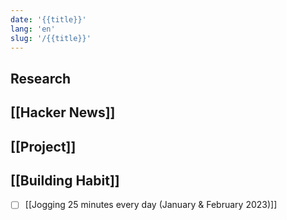 ```yaml
---
date: '{{title}}'
lang: 'en'
slug: '/{{title}}'
---
```


## Research

## [[Hacker News]]

## [[Project]]

## [[Building Habit]]

- [ ] [[Jogging 25 minutes every day (January & February 2023)]]
